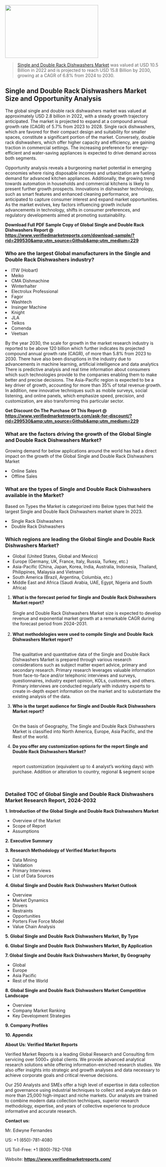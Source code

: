 <img src="https://ffe5etoiles.com/wp-content/uploads/2024/12/MST1-300x171.png" alt="" width="300" height="171" class="alignnone size-medium wp-image-20088" /><blockquote><p><p><a href="https://www.verifiedmarketreports.com/download-sample/?rid=299530&utm_source=Github&utm_medium=229" target="_blank">Single and Double Rack Dishwashers Market</a> was valued at USD 10.5 Billion in 2022 and is projected to reach USD 15.8 Billion by 2030, growing at a CAGR of 6.8% from 2024 to 2030.</p></blockquote><p><h2>Single and Double Rack Dishwashers Market Size and Opportunity Analysis</h2><p>The global single and double rack dishwashers market was valued at approximately USD 2.8 billion in 2022, with a steady growth trajectory anticipated. The market is projected to expand at a compound annual growth rate (CAGR) of 5.7% from 2023 to 2028. Single rack dishwashers, which are favored for their compact design and suitability for smaller spaces, constitute a significant portion of the market. Conversely, double rack dishwashers, which offer higher capacity and efficiency, are gaining traction in commercial settings. The increasing preference for energy-efficient and water-saving appliances is expected to drive demand across both segments.</p><p>Opportunity analysis reveals a burgeoning market potential in emerging economies where rising disposable incomes and urbanization are fueling demand for advanced kitchen appliances. Additionally, the growing trend towards automation in households and commercial kitchens is likely to present further growth prospects. Innovations in dishwasher technology, such as smart features and enhanced cleaning performance, are anticipated to capture consumer interest and expand market opportunities. As the market evolves, key factors influencing growth include advancements in technology, shifts in consumer preferences, and regulatory developments aimed at promoting sustainability.</p></p><p class=""><strong>Download Full PDF Sample Copy of Global Single and Double Rack Dishwashers Report @ <a href="https://www.verifiedmarketreports.com/download-sample/?rid=299530&amp;utm_source=Github&amp;utm_medium=229" target="_blank">https://www.verifiedmarketreports.com/download-sample/?rid=299530&amp;utm_source=Github&amp;utm_medium=229</a></strong></p><h3 id="" class="">Who are the largest Global manufacturers in the Single and Double Rack Dishwashers industry?</h3><p><li>ITW (Hobart)</li><li> Meiko</li><li> CMA Dishmachine</li><li> Winterhalter</li><li> Electrolux Professional</li><li> Fagor</li><li> Washtech</li><li> Insinger Machine</li><li> Knight</li><li> JLA</li><li> Teikos</li><li> Comenda</li><li> Veetsan</li></p><div class=""><div class="" dir="" data-message-author-role="" data-message-id="" data-message-model-slug=""><div class=""><div class=""><div class=""><div class="" dir="" data-message-author-role="" data-message-id="" data-message-model-slug=""><div class=""><div class=""><p>By the year 2030, the scale for growth in the market research industry is reported to be above 120 billion which further indicates its projected compound annual growth rate (CAGR), of more than 5.8% from 2023 to 2030. There have also been disruptions in the industry due to advancements in machine learning, artificial intelligence and data analytics There is predictive analysis and real time information about consumers which such technologies provide to the companies enabling them to make better and precise decisions. The Asia-Pacific region is expected to be a key driver of growth, accounting for more than 35% of total revenue growth. In addition, new innovative techniques such as mobile surveys, social listening, and online panels, which emphasize speed, precision, and customization, are also transforming this particular sector.</p><p><strong>Get Discount On The Purchase Of This Report @&nbsp; <a href="https://www.verifiedmarketreports.com/ask-for-discount/?rid=299530&amp;utm_source=Github&amp;utm_medium=229" target="_blank">https://www.verifiedmarketreports.com/ask-for-discount/?rid=299530&amp;utm_source=Github&amp;utm_medium=229</a></strong></p></div></div></div></div></div></div></div></div><h3 id="" class="">What are the factors driving the growth of the Global Single and Double Rack Dishwashers Market?</h3><p id="" class="">Growing demand for below applications around the world has had a direct impact on the growth of the Global Single and Double Rack Dishwashers Market</p><p id="" class=""><li>Online Sales</li><li> Offline Sales</li></p><h3 id="" class="">What are the types of Single and Double Rack Dishwashers available in the Market?</h3><p id="" class="">Based on Types the Market is categorized into Below types that held the largest Single and Double Rack Dishwashers market share In 2023.</p><p id="" class=""><li>Single Rack Dishwashers</li><li> Double Rack Dishwashers</li></p><h3 id="" class="">Which regions are leading the Global Single and Double Rack Dishwashers Market?</h3><ul><li>Global (United States, Global and Mexico)</li><li>Europe (Germany, UK, France, Italy, Russia, Turkey, etc.)</li><li>Asia-Pacific (China, Japan, Korea, India, Australia, Indonesia, Thailand, Philippines, Malaysia and Vietnam)</li><li>South America (Brazil, Argentina, Columbia, etc.)</li><li>Middle East and Africa (Saudi Arabia, UAE, Egypt, Nigeria and South Africa)</li></ul><p><ol><li><strong>What is the forecast period for Single and Double Rack Dishwashers Market report?<br /></strong><br /><span data-sheets-root="1" data-sheets-value="{&quot;1&quot;:2,&quot;2&quot;:&quot;XXXX size is expected to develop revenue and exponential market growth at a remarkable CAGR during the forecast period from 2024&ndash;2030.&quot;}" data-sheets-userformat="{&quot;2&quot;:12674,&quot;4&quot;:{&quot;1&quot;:2,&quot;2&quot;:16776960},&quot;10&quot;:2,&quot;11&quot;:0,&quot;15&quot;:&quot;Arial&quot;,&quot;16&quot;:12}">Single and Double Rack Dishwashers Market size is expected to develop revenue and exponential market growth at a remarkable CAGR during the forecast period from 2024&ndash;2031.</span><br /><br /></li><li><strong>What methodologies were used to compile Single and Double Rack Dishwashers Market report?<br /><br /></strong><p>The qualitative and quantitative data of the&nbsp;Single and Double Rack Dishwashers Market is prepared through various research considerations such as subject matter expert advice, primary and secondary research. Primary research leverages valuable information from face-to-face and/or telephonic interviews and surveys, questionnaires, industry expert opinion, KOLs, customers, and others. Primary interviews are conducted regularly with industry experts to create in-depth expert information on the market and to substantiate the existing analysis of the data.&nbsp;</p></li><li><strong>Who is the target audience for Single and Double Rack Dishwashers Market report?<br /><br /></strong><p>On the basis of Geography, The&nbsp;Single and Double Rack Dishwashers Market is classified into North America, Europe, Asia Pacific, and the Rest of the world.</p></li><li><strong>Do you offer any customization options for the report Single and Double Rack Dishwashers Market?<br /><br /></strong><p>report customization (equivalent up to 4 analyst&rsquo;s working days) with purchase. Addition or alteration to country, regional &amp; segment scope</p><p>&nbsp;</p></li></ol></p><h3 id="" class="">Detailed TOC of Global Single and Double Rack Dishwashers Market Research Report, 2024-2032</h3><p id="" class=""><strong>1. Introduction of the Global Single and Double Rack Dishwashers Market</strong></p><ul><li>Overview of the Market</li><li>Scope of Report</li><li>Assumptions</li></ul><p id="" class=""><strong>2. Executive Summary</strong></p><p id="" class=""><strong>3. Research Methodology of&nbsp;Verified Market Reports</strong></p><ul><li>Data Mining</li><li>Validation</li><li>Primary Interviews</li><li>List of Data Sources</li></ul><p id="" class=""><strong>4. Global Single and Double Rack Dishwashers Market Outlook</strong></p><ul><li>Overview</li><li>Market Dynamics</li><li>Drivers</li><li>Restraints</li><li>Opportunities</li><li>Porters Five Force Model</li><li>Value Chain Analysis</li></ul><p id="" class=""><strong>5. Global Single and Double Rack Dishwashers Market, By&nbsp;Type</strong></p><p id="" class=""><strong>6. Global Single and Double Rack Dishwashers Market, By Application</strong></p><p id="" class=""><strong>7. Global Single and Double Rack Dishwashers Market, By Geography</strong></p><ul><li>Global</li><li>Europe</li><li>Asia Pacific</li><li>Rest of the World</li></ul><p id="" class=""><strong>8. Global Single and Double Rack Dishwashers Market Competitive Landscape</strong></p><ul><li>Overview</li><li>Company Market Ranking</li><li>Key Development Strategies</li></ul><p id="" class=""><strong>9. Company Profiles</strong></p><p id="" class=""><strong>10. Appendix</strong></p><p id="" class=""><strong>About Us: Verified Market Reports</strong></p><p id="" class="">Verified Market Reports is a leading Global Research and Consulting firm servicing over 5000+ global clients. We provide advanced analytical research solutions while offering information-enriched research studies. We also offer insights into strategic and growth analyses and data necessary to achieve corporate goals and critical revenue decisions.</p><p id="" class="">Our 250 Analysts and SMEs offer a high level of expertise in data collection and governance using industrial techniques to collect and analyze data on more than 25,000 high-impact and niche markets. Our analysts are trained to combine modern data collection techniques, superior research methodology, expertise, and years of collective experience to produce informative and accurate research.</p><p id="" class=""><strong>Contact us:</strong></p><p id="" class="">Mr. Edwyne Fernandes</p><p id="" class="">US: +1 (650)-781-4080</p><p id="" class="">US Toll-Free: +1 (800)-782-1768</p><p id="" class="">Website: <a target="" data-test-app-aware-link=""><strong>https://www.verifiedmarketreports.com/</strong></a></p>
